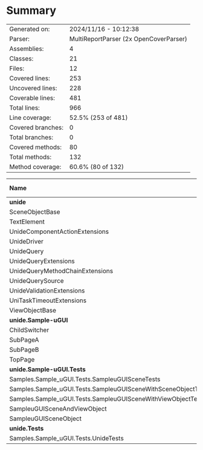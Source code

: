 ﻿# Summary
|||
|:---|:---|
| Generated on: | 2024/11/16 - 10:12:38 |
| Parser: | MultiReportParser (2x OpenCoverParser) |
| Assemblies: | 4 |
| Classes: | 21 |
| Files: | 12 |
| Covered lines: | 253 |
| Uncovered lines: | 228 |
| Coverable lines: | 481 |
| Total lines: | 966 |
| Line coverage: | 52.5% (253 of 481) |
| Covered branches: | 0 |
| Total branches: | 0 |
| Covered methods: | 80 |
| Total methods: | 132 |
| Method coverage: | 60.6% (80 of 132) |

|**Name**|**Covered**|**Uncovered**|**Coverable**|**Total**|**Line coverage**|**Covered**|**Total**|**Branch coverage**|**Covered**|**Total**|**Method coverage**|
|:---|---:|---:|---:|---:|---:|---:|---:|---:|---:|---:|---:|
|**unide**|**86**|**98**|**184**|**1964**|**46.7%**|**0**|**0**|****|**30**|**44**|**68.1%**|
|SceneObjectBase|11|0|11|35|100%|0|0||5|5|100%|
|TextElement|0|44|44|260|0%|0|0||0|4|0%|
|UnideComponentActionExtensions|6|12|18|260|33.3%|0|0||1|3|33.3%|
|UnideDriver|25|6|31|52|80.6%|0|0||4|6|66.6%|
|UnideQuery|10|0|10|260|100%|0|0||8|8|100%|
|UnideQueryExtensions|7|13|20|260|35%|0|0||1|3|33.3%|
|UnideQueryMethodChainExtensions|0|10|10|260|0%|0|0||0|2|0%|
|UnideQuerySource|10|0|10|22|100%|0|0||7|7|100%|
|UnideValidationExtensions|8|10|18|260|44.4%|0|0||1|2|50%|
|UniTaskTimeoutExtensions|4|2|6|260|66.6%|0|0||1|1|100%|
|ViewObjectBase|5|1|6|35|83.3%|0|0||2|3|66.6%|
|**unide.Sample-uGUI**|**26**|**10**|**36**|**87**|**72.2%**|**0**|**0**|****|**8**|**9**|**88.8%**|
|ChildSwitcher|14|0|14|27|100%|0|0||2|2|100%|
|SubPageA|4|3|7|20|57.1%|0|0||2|2|100%|
|SubPageB|3|4|7|20|42.8%|0|0||1|2|50%|
|TopPage|5|3|8|20|62.5%|0|0||3|3|100%|
|**unide.Sample-uGUI.Tests**|**141**|**0**|**141**|**541**|**100%**|**0**|**0**|****|**42**|**42**|**100%**|
|Samples.Sample_uGUI.Tests.SampleuGUISceneTests|37|0|37|85|100%|0|0||7|7|100%|
|Samples.Sample_uGUI.Tests.SampleuGUISceneWithSceneObjectTests|36|0|36|101|100%|0|0||6|6|100%|
|Samples.Sample_uGUI.Tests.SampleuGUISceneWithViewObjectTests|36|0|36|127|100%|0|0||6|6|100%|
|SampleuGUISceneAndViewObject|23|0|23|127|100%|0|0||15|15|100%|
|SampleuGUISceneObject|9|0|9|101|100%|0|0||8|8|100%|
|**unide.Tests**|**0**|**120**|**120**|**197**|**0%**|**0**|**0**|****|**0**|**37**|**0%**|
|Samples.Sample_uGUI.Tests.UnideTests|0|120|120|197|0%|0|0||0|37|0%|
